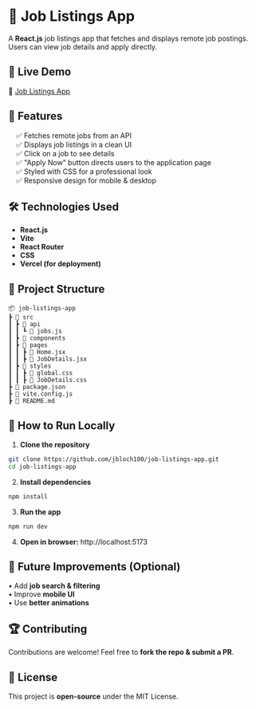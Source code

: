 # 🏢 Job Listings App

A **React.js** job listings app that fetches and displays remote job postings. Users can view job details and apply directly.

## 🚀 Live Demo
🔗 [Job Listings App](https://job-listings-app-one.vercel.app)

## 📌 Features
&nbsp;&nbsp;&nbsp;&nbsp;✅ Fetches remote jobs from an API  
&nbsp;&nbsp;&nbsp;&nbsp;✅ Displays job listings in a clean UI  
&nbsp;&nbsp;&nbsp;&nbsp;✅ Click on a job to see details  
&nbsp;&nbsp;&nbsp;&nbsp;✅ "Apply Now" button directs users to the application page  
&nbsp;&nbsp;&nbsp;&nbsp;✅ Styled with CSS for a professional look  
&nbsp;&nbsp;&nbsp;&nbsp;✅ Responsive design for mobile & desktop  

## 🛠️ Technologies Used
- **React.js**
- **Vite**
- **React Router**
- **CSS**
- **Vercel (for deployment)**

## 📂 Project Structure

```plaintext
📦 job-listings-app
┣ 📂 src
┃ ┣ 📂 api
┃ ┃ ┗ 📜 jobs.js
┃ ┣ 📂 components
┃ ┣ 📂 pages
┃ ┃ ┣ 📜 Home.jsx
┃ ┃ ┣ 📜 JobDetails.jsx
┃ ┣ 📂 styles
┃ ┃ ┣ 📜 global.css
┃ ┃ ┣ 📜 JobDetails.css
┣ 📜 package.json
┣ 📜 vite.config.js
┣ 📜 README.md
```
## 📖 How to Run Locally
1. **Clone the repository**
```sh
git clone https://github.com/jbloch100/job-listings-app.git
cd job-listings-app
```

2. **Install dependencies**

```sh
npm install
```


3. **Run the app**

```sh
npm run dev
```

4. **Open in browser:** http://localhost:5173

## 🎯 Future Improvements (Optional)
• Add **job search & filtering**    
• Improve **mobile UI**  
• Use **better animations**  

## 🏆 Contributing

Contributions are welcome! Feel free to **fork the repo & submit a PR**.

## 📜 License

This project is **open-source** under the MIT License.